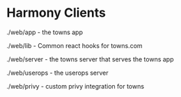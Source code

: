 # Harmony Clients

./web/app - the towns app

./web/lib - Common react hooks for towns.com

./web/server - the towns server that serves the towns app

./web/userops - the userops server

./web/privy - custom privy integration for towns

